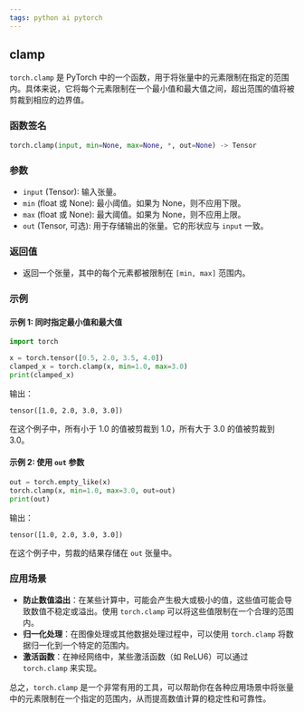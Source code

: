 ```yaml
---
tags: python ai pytorch 
---
```


## clamp

`torch.clamp` 是 PyTorch 中的一个函数，用于将张量中的元素限制在指定的范围内。具体来说，它将每个元素限制在一个最小值和最大值之间，超出范围的值将被剪裁到相应的边界值。

### 函数签名

```python
torch.clamp(input, min=None, max=None, *, out=None) -> Tensor
```

### 参数

- `input` (Tensor): 输入张量。
- `min` (float 或 None): 最小阈值。如果为 None，则不应用下限。
- `max` (float 或 None): 最大阈值。如果为 None，则不应用上限。
- `out` (Tensor, 可选): 用于存储输出的张量。它的形状应与 `input` 一致。

### 返回值

- 返回一个张量，其中的每个元素都被限制在 `[min, max]` 范围内。

### 示例

#### 示例 1: 同时指定最小值和最大值

```python
import torch

x = torch.tensor([0.5, 2.0, 3.5, 4.0])
clamped_x = torch.clamp(x, min=1.0, max=3.0)
print(clamped_x)
```

输出：

```plaintext
tensor([1.0, 2.0, 3.0, 3.0])
```

在这个例子中，所有小于 1.0 的值被剪裁到 1.0，所有大于 3.0 的值被剪裁到 3.0。

#### 示例 2: 使用 `out` 参数

```python
out = torch.empty_like(x)
torch.clamp(x, min=1.0, max=3.0, out=out)
print(out)
```

输出：

```plaintext
tensor([1.0, 2.0, 3.0, 3.0])
```

在这个例子中，剪裁的结果存储在 `out` 张量中。

### 应用场景

- **防止数值溢出**：在某些计算中，可能会产生极大或极小的值，这些值可能会导致数值不稳定或溢出。使用 `torch.clamp` 可以将这些值限制在一个合理的范围内。
- **归一化处理**：在图像处理或其他数据处理过程中，可以使用 `torch.clamp` 将数据归一化到一个特定的范围内。
- **激活函数**：在神经网络中，某些激活函数（如 ReLU6）可以通过 `torch.clamp` 来实现。

总之，`torch.clamp` 是一个非常有用的工具，可以帮助你在各种应用场景中将张量中的元素限制在一个指定的范围内，从而提高数值计算的稳定性和可靠性。




